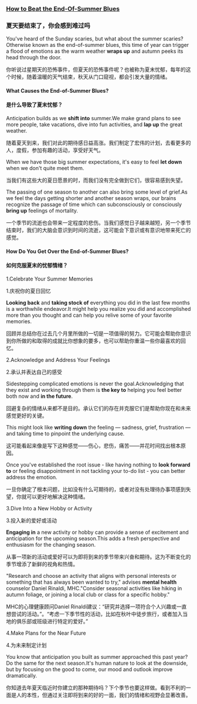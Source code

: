 ### [How to Beat the End-Of-Summer Blues](https://web.shanbay.com/reading/web-news/articles/btrse)
### 夏天要结束了，你会感到难过吗

You've heard of the Sunday scaries, but what about the summer scaries?Otherwise known as the end-of-summer blues, this time of year can trigger a flood of emotions as the warm weather **wraps up** and autumn peeks its head through the door.

你听说过星期天的恐怖事件，但夏天的恐怖事件呢？也被称为夏末忧郁，每年的这个时候，随着温暖的天气结束，秋天从门口窥视，都会引发大量的情绪。

#### What Causes the End-of-Summer Blues?

#### 是什么导致了夏末忧郁？

Anticipation builds as we **shift into** summer.We make grand plans to see more people, take vacations, dive into fun activities, and **lap up** the great weather.

随着夏天到来，我们对此的期待感日益高涨。我们制定了宏伟的计划，去看更多的人，度假，参加有趣的活动，享受好天气。

When we have those big summer expectations, it's easy to feel **let down** when we don't quite meet them.

当我们有这些大的夏日愿景的时，而我们没有完全做到它们，很容易感到失望。

The passing of one season to another can also bring some level of grief.As we feel the days getting shorter and another season wraps, our brains recognize the passage of time which can subconsciously or consciously **bring up** feelings of mortality.

一个季节的流逝也会带来一定程度的悲伤。当我们感觉日子越来越短，另一个季节结束时，我们的大脑会意识到时间的流逝，这可能会下意识或有意识地带来死亡的感觉。

#### How Do You **Get Over** the End-of-Summer Blues?

#### 如何克服夏末的忧郁情绪？

1.Celebrate Your Summer Memories

1.庆祝你的夏日回忆

**Looking back** and **taking stock of** everything you did in the last few months is a worthwhile endeavor.It might help you realize you did and accomplished more than you thought and can help you relive some of your favorite memories.

回顾并总结你在过去几个月里所做的一切是一项值得的努力。它可能会帮助你意识到你所做的和取得的成就比你想象的要多，也可以帮助你重温一些你最喜欢的回忆。

2.Acknowledge and Address Your Feelings

2.承认并表达自己的感受

Sidestepping complicated emotions is never the goal.Acknowledging that they exist and working through them is **the key to** helping you feel better both now and **in the future**.

回避复杂的情绪从来都不是目的。承认它们的存在并克服它们是帮助你现在和未来感觉更好的关键。

This might look like **writing down** the feeling — sadness, grief, frustration — and taking time to pinpoint the underlying cause.

这可能看起来像是写下这种感觉——伤心，悲伤，痛苦——并花时间找出根本原因。

Once you've established the root issue - like having nothing to **look forward to** or feeling disappointment in not tackling your to-do list - you can better address the emotion.

一旦你确定了根本问题，比如没有什么可期待的，或者对没有处理待办事项感到失望，你就可以更好地解决这种情绪。

3.Dive Into a New Hobby or Activity

3.投入新的爱好或活动

**Engaging in** a new activity or hobby can provide a sense of excitement and anticipation for the upcoming season.This adds a fresh perspective and enthusiasm for the changing season.

从事一项新的活动或爱好可以为即将到来的季节带来兴奋和期待。这为不断变化的季节增添了新鲜的视角和热情。

"Research and choose an activity that aligns with personal interests or something that has always been wanted to try," advises **mental health** counselor Daniel Rinaldi, MHC."Consider seasonal activities like hiking in autumn foliage, or joining a local club or class for a specific hobby."

MHC的心理健康顾问Daniel Rinaldi建议：“研究并选择一项符合个人兴趣或一直想尝试的活动。”。“考虑一下季节性的活动，比如在秋叶中徒步旅行，或者加入当地的俱乐部或班级进行特定的爱好。”

4.Make Plans for the Near Future

4.为未来制定计划

You know that anticipation you built as summer approached this past year?Do the same for the next season.It's human nature to look at the downside, but by focusing on the good to come, our mood and outlook improve dramatically.

你知道去年夏天临近时你建立的那种期待吗？下个季节也要这样做。看到不利的一面是人的本性，但通过关注即将到来的好的一面，我们的情绪和视野会显著改善。

